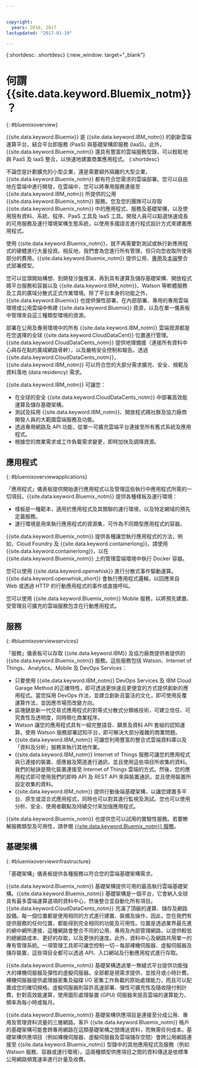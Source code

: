 ```yaml
---


copyright:
  years: 2016, 2017
lastupdated: "2017-01-10"

---
```


{:shortdesc: .shortdesc}
{:new_window: target="_blank"}

# 何謂 {{site.data.keyword.Bluemix_notm}}？
{: #bluemixoverview}

{{site.data.keyword.Bluemix}} 是 {{site.data.keyword.IBM_notm}} 的創新雲端運算平台，結合平台即服務 (PaaS) 與基礎架構即服務 (IaaS)。此外，{{site.data.keyword.Bluemix_notm}} 還具有豐富的雲端服務型錄，可以輕鬆地與 PaaS 及 IaaS 整合，以快速地建置商業應用程式。
{:shortdesc}

不論您是計劃擴充的小型企業，還是需要額外隔離的大型企業，{{site.data.keyword.Bluemix_notm}} 都有符合您需求的雲端部署。您可以自由地在雲端中進行開發，在雲端中，您可以將專用服務連接至 {{site.data.keyword.IBM_notm}} 所提供的公用 {{site.data.keyword.Bluemix_notm}} 服務。您及您的團隊可以存取 {{site.data.keyword.Bluemix_notm}} 中的應用程式、服務及基礎架構，以及使用現有資料、系統、程序、PaaS 工具及 IaaS 工具。開發人員可以點選快速成長的可用服務及運行環境架構生態系統，以使用多國語言進行程式設計方式來建置應用程式。

使用 {{site.data.keyword.Bluemix_notm}}，就不再需要對測試或執行新應用程式的硬體進行大量投資。相反地，我們會為您進行所有管理，但只向您收取所使用部分的費用。{{site.data.keyword.Bluemix_notm}} 提供公用、[專用](/docs/dedicated/index.html)及[本端](/docs/local/index.html)整合式部署模型。

您可以從頭開始構想、到開發沙盤推演，再到具有運算及儲存基礎架構、開放程式碼平台服務和容器以及 {{site.data.keyword.IBM_notm}}、Watson 等軟體服務及工具的廣域分散式正式作業環境。除了平台本身的功能之外，{{site.data.keyword.Bluemix}} 也提供彈性部署。在內部部署、專用的專用雲端環境或公用雲端中佈建 {{site.data.keyword.Bluemix}} 資源，以及在單一儀表板中管理來自這三種類型環境的資源。

部署在公用及專用環境中的所有 {{site.data.keyword.IBM_notm}} 雲端資源都是在您選擇的全球 {{site.data.keyword.CloudDataCent}} 位置進行管理。{{site.data.keyword.CloudDataCents_notm}} 提供地理備援（連接所有資料中心與存在點的廣域網路骨幹），以及嚴格安全控制和報告。透過 {{site.data.keyword.CloudDataCents_notm}}，{{site.data.keyword.IBM_notm}} 可以符合您的大部分需求擴充、安全、規範及資料落地 (data residency) 需求。

{{site.data.keyword.IBM_notm}} 可讓您：

* 在全球的安全 {{site.data.keyword.CloudDataCents_notm}} 中部署高效能運算及儲存基礎架構。
* 測試及採用 {{site.data.keyword.IBM_notm}}、開放程式碼社群及協力廠商開發人員的大範圍雲端服務及功能。
* 透過專用網路及 API 功能，從單一可擴充雲端平台連接至所有舊式系統及應用程式。
* 根據您的商業需求或工作負載需求變更，即時加快及調降資源。

## 應用程式
{: #bluemixoverviewapplications}

「應用程式」儀表板提供開始進行應用程式以及管理這些執行中應用程式所需的一切項目。{{site.data.keyword.Bluemix_notm}} 提供各種樣板及運行環境：

* 樣板是一種範本，適用於應用程式及其關聯的運行環境，以及特定網域的預先定義服務。
* 運行環境是用來執行應用程式的資源集，可作為不同類型應用程式的容器。

{{site.data.keyword.Bluemix_notm}} 提供各種讓您執行應用程式的方法，例如，Cloud Foundry 及 {{site.data.keyword.containerlong}}。請使用 {{site.data.keyword.containerlong}}，以在 {{site.data.keyword.Bluemix_notm}} 上的管理雲端環境中執行 Docker 容器。

您可以使用 {{site.data.keyword.openwhisk}} 進行分散式事件驅動運算。{{site.data.keyword.openwhisk_short}} 會執行應用程式邏輯，以回應來自 Web 或透過 HTTP 的行動應用程式的事件或直接呼叫。

您可以使用 {{site.data.keyword.Bluemix_notm}} Mobile 服務，以將預先建置、受管理且可擴充的雲端服務包含在行動應用程式。

## 服務
{: #bluemixoverviewservices}

「服務」儀表板可以存取 {{site.data.keyword.IBM}} 及協力廠商提供者提供的 {{site.data.keyword.Bluemix_notm}} 服務。這些服務包括 Watson、Internet of Things、Analytics、Mobile 及 DevOps Services：

* 只要使用 {{site.data.keyword.IBM_notm}} DevOps Services 及 IBM Cloud Garage Method 的正確特性，即可透過更快速且更便宜的方式提供創新的應用程式。當您採用 DevOps 作法，並建立創新且靈活的文化，即可使用反覆運算作法，並因應市場而改變方向。
* 區塊鏈是新一代交易式應用程式的對等式分散式分類帳技術，可建立信任、可究責性及透明度，同時簡化商業程序。  
* Watson 讓您的應用程式具有一組完整語音、願景及資料 API 套組的認知運算。使用 Watson 服務部署認知平台，即可解決大部分複雜的商業問題。
* {{site.data.keyword.IBM_notm}} 可讓您利用豐富的整合式雲端資料庫以及「資料及分析」服務來執行其他作業。
* {{site.data.keyword.IBM_notm}} Internet of Things 服務可讓您的應用程式與已連接的裝置、感應器及閘道進行通訊，並且使用這些項目所收集的資料。我們的秘訣是簡化裝置連接至 Internet of Things 雲端的方式。然後，您的應用程式即可使用我們的即時 API 及 REST API 來與裝置通訊，並且使用裝置所設定收集的資料。
* {{site.data.keyword.IBM_notm}} 提供行動後端基礎架構，以讓您建置多平台、原生或混合式應用程式，同時也可以對其進行監視及測試。您也可以使用分析、安全、使用者觀點及持續交付來加強應用程式。

{{site.data.keyword.Bluemix_notm}} 也提供您可以試用的實驗性服務。若要瞭解服務類型及可用性，請參閱 [{{site.data.keyword.Bluemix_notm}} 服務](/docs/services/index.html)。


## 基礎架構
{: #bluemixoverviewinfrastructure}

「基礎架構」儀表板提供各種服務以符合您的雲端基礎架構需求。

{{site.data.keyword.Bluemix_notm}} 基礎架構提供可用的最高執行雲端基礎架構。{{site.data.keyword.Bluemix_notm}} 基礎架構是一個平台，它會納入全球具有最多雲端運算選項的資料中心，然後整合並自動化所有項目。{{site.data.keyword.CloudDataCents_notm}} 充滿了頂級的運算、儲存及網路設備。每一個位置都是使用相同的方式進行建置、裝備及操作，因此，您在我們有提供服務的任何位置，都能得到完全相同的功能及可用性。位置是透過業界最先進的網中網所連接，這種網路會整合不同的公用、專用及內部管理網路，以提供較低的總網路成本、更好的存取，以及更快的速度。此外，資料中心及網路共用單一的專有管理系統。一項管理工具即可讓您控制一切－每部裸機伺服器、虛擬伺服器及儲存裝置，這些項目全都可以透過 API、入口網站及行動應用程式進行存取。

{{site.data.keyword.Bluemix_notm}} 基礎架構透過單一無縫式平台提供功能強大的裸機伺服器及彈性的虛擬伺服器。全部都是視需求提供，並按月或小時計費。裸機伺服器提供處理器密集及磁碟 I/O 密集工作負載的原始處理能力，而且可以配置成您的確切規格。虛擬伺服器則容許高速部署、彈性可擴充性及隨收隨付制計費。針對高效能運算，使用圖形處理裝置 (GPU) 伺服器來提高雲端的運算能力，頻率為每小時或每月。

{{site.data.keyword.Bluemix_notm}} 基礎架構供應項目是連接至分成公用、專用及管理資料流量的三層網路。客戶 {{site.data.keyword.Bluemix_notm}} 帳戶的基礎架構可能會跨專用網路在這類基礎架構之間傳送資料，而無需任何成本。基礎架構供應項目（例如裸機伺服器、虛擬伺服器及雲端儲存空間）會跨公用網路連接至 {{site.data.keyword.Bluemix_notm}} 型錄中的其他應用程式及服務（例如 Watson 服務、容器或運行環境）。這兩種類型供應項目之間的資料傳送是依標準公用網路頻寬速率進行計量及收費。
